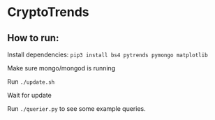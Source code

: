 # CryptoTrends

## How to run:
Install dependencies:
`pip3 install bs4 pytrends pymongo matplotlib`

Make sure mongo/mongod is running

Run `./update.sh`

Wait for update

Run `./querier.py` to see some example queries.

